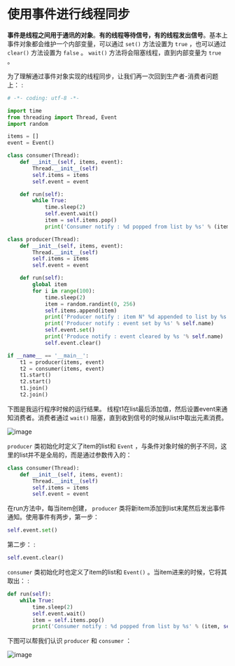 # 使用事件进行线程同步

**事件是线程之间用于通讯的对象**。**有的线程等待信号，有的线程发出信号**。基本上事件对象都会维护一个内部变量，可以通过 `set()` 方法设置为 `true` ，也可以通过 `clear()` 方法设置为 `false` 。 `wait()` 方法将会阻塞线程，直到内部变量为 `true` 。

为了理解通过事件对象实现的线程同步，让我们再一次回到生产者-消费者问题上： :

```python
# -*- coding: utf-8 -*-

import time
from threading import Thread, Event
import random

items = []
event = Event()

class consumer(Thread):
    def __init__(self, items, event):
        Thread.__init__(self)
        self.items = items
        self.event = event

    def run(self):
        while True:
            time.sleep(2)
            self.event.wait()
            item = self.items.pop()
            print('Consumer notify : %d popped from list by %s' % (item, self.name))

class producer(Thread):
    def __init__(self, items, event):
        Thread.__init__(self)
        self.items = items
        self.event = event

    def run(self):
        global item
        for i in range(100):
            time.sleep(2)
            item = random.randint(0, 256)
            self.items.append(item)
            print('Producer notify : item N° %d appended to list by %s' % (item, self.name))
            print('Producer notify : event set by %s' % self.name)
            self.event.set()
            print('Produce notify : event cleared by %s '% self.name)
            self.event.clear()

if __name__ == '__main__':
    t1 = producer(items, event)
    t2 = consumer(items, event)
    t1.start()
    t2.start()
    t1.join()
    t2.join()
```

下图是我运行程序时候的运行结果。 线程t1在list最后添加值，然后设置event来通知消费者。消费者通过 `wait()` 阻塞，直到收到信号的时候从list中取出元素消费。

![image](https://i.loli.net/2021/06/01/Bpqftn4xF2IVzel.png)

`producer` 类初始化时定义了item的list和 `Event` ，与条件对象时候的例子不同，这里的list并不是全局的，而是通过参数传入的：

```python
class consumer(Thread):
    def __init__(self, items, event):
        Thread.__init__(self)
        self.items = items
        self.event = event
```

在run方法中，每当item创建， `producer` 类将新item添加到list末尾然后发出事件通知。使用事件有两步，第一步： 

```python
self.event.set()
```

第二步： :

```python
self.event.clear()
```

`consumer` 类初始化时也定义了item的list和 `Event()` 。当item进来的时候，它将其取出： :

```python
def run(self):
    while True:
        time.sleep(2)
        self.event.wait()
        item = self.items.pop()
        print('Consumer notify : %d popped from list by %s' % (item, self.name))
```

下图可以帮我们认识 `producer` 和 `consumer` ：

![image](https://i.loli.net/2021/06/01/kbgV6CJ9jomtWDf.png)
